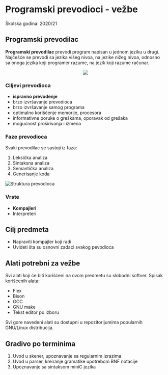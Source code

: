 # Programski prevodioci - vežbe 
Školska godina: 2020/21

<h2> Programski prevodilac </h2>

<b>Programski prevodilac</b> prevodi program napisan u jednom jeziku u drugi. Najčešće se prevodi sa jezika višeg nivoa, na jezike nižeg nivoa, odnosno sa onoga jezika koji programer razume, na jezik koji razume računar.

<p align="center">
<img src="https://binarymove.com/wp-content/uploads/2018/12/c-compiling.png">
</p>
<h3> Ciljevi prevodioca </h3>
  <ul>
  <li><b> ispravno prevođenje</b></li>
  <li>brzo izvršavanje prevodioca</li>
  <li>brzo izvršavanje samog programa </li>
  <li>optimalno korišćenje memorije, procesora </li>
  <li>informativne poruke o greškama, oporavak od grešaka </li>
  <li>mogućnost proširivanja i izmena </li>
</ul>

<h3>Faze prevodioca</h3>

Svaki prevodilac se sastoji iz faza:
<ol> 
  <li> Leksička analiza </li>
  <li> Sintaksna analiza</li>
  <li> Semantička analiza </li>
  <li> Generisanje koda </li>
 </ol>

![Struktura prevodioca](https://pediaa.com/wp-content/uploads/2018/12/Difference-Between-Phases-and-Passes-of-Compiler_Figure-1.jpg)

<h3>Vrste</h3>
<ul>
  <li><b>Kompajleri</b> </li>
  <li> Interpreteri </li>
</ul>

<h2>Cilj predmeta </h2>
<ul>
  <li>Napraviti kompajler koji radi </li>
  <li>Uvideti šta su osnovni zadaci svakog pevodioca </li>
</ul>


<h2>Alati potrebni za vežbe</h2>
  Svi alati koji će biti korišćeni na ovom predmetu su slobodni softver.
  Spisak korišćenih alata:
   <ul>
    <li>Flex</li>
    <li>Bison</li>
    <li>GCC</li>
    <li>GNU make</li>
    <li>Tekst editor po izboru</li>
   </ul>
Svi gore navedeni alati su dostupni u repozitorijumima popularnih GNU/Linux distribucija.


<h2>Gradivo po terminima</h2>
<ol> 
  <li> Uvod u skener, upoznavanje sa regularnim izrazima </li>
  <li> Uvod u parser, kreiranje gramatike upotrebom BNF notacije </li>
  <li> Upoznavanje sa sintaksom miniC jezika </li>
</ol>

